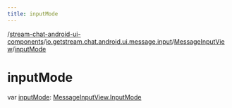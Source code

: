 ```yaml
---
title: inputMode
---
```

/[stream-chat-android-ui-components](../../index.md)/[io.getstream.chat.android.ui.message.input](../index.md)/[MessageInputView](index.md)/[inputMode](inputMode.md)  
  
  
  
# inputMode  
var [inputMode](inputMode.md): [MessageInputView.InputMode](InputMode/index.md)
